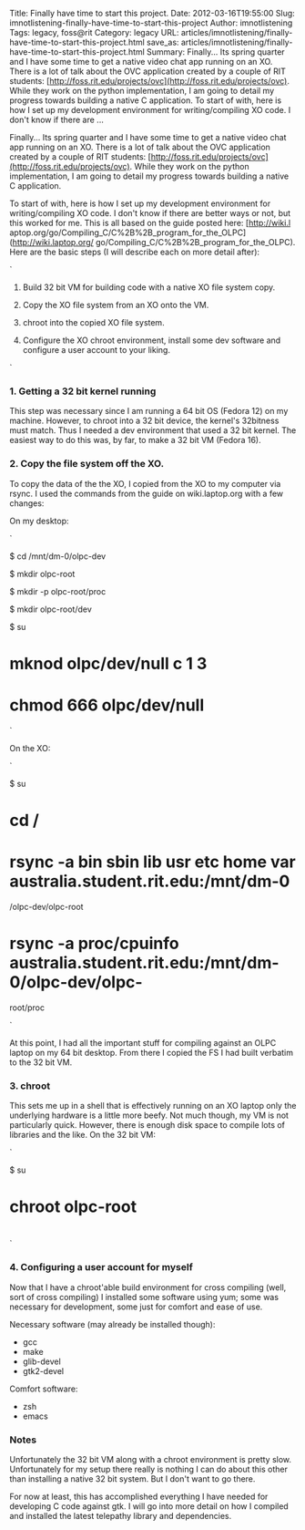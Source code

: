 Title: Finally have time to start this project.
Date: 2012-03-16T19:55:00
Slug: imnotlistening-finally-have-time-to-start-this-project
Author: imnotlistening
Tags: legacy, foss@rit
Category: legacy
URL: articles/imnotlistening/finally-have-time-to-start-this-project.html
save_as: articles/imnotlistening/finally-have-time-to-start-this-project.html
Summary: Finally... Its spring quarter and I have some time to get a native video chat app running on an XO. There is a lot of talk about the OVC application created by a couple of RIT students: [http://foss.rit.edu/projects/ovc](http://foss.rit.edu/projects/ovc). While they work on the python implementation, I am going to detail my progress towards building a native C application.  To start of with, here is how I set up my development environment for writing/compiling XO code. I don't know if there are  ... 

Finally... Its spring quarter and I have some time to get a native video chat
app running on an XO. There is a lot of talk about the OVC application created
by a couple of RIT students:
[http://foss.rit.edu/projects/ovc](http://foss.rit.edu/projects/ovc). While
they work on the python implementation, I am going to detail my progress
towards building a native C application.

To start of with, here is how I set up my development environment for
writing/compiling XO code. I don't know if there are better ways or not, but
this worked for me. This is all based on the guide posted here: [http://wiki.l
aptop.org/go/Compiling_C/C%2B%2B_program_for_the_OLPC](http://wiki.laptop.org/
go/Compiling_C/C%2B%2B_program_for_the_OLPC). Here are the basic steps (I will
describe each on more detail after):

`

1. Build 32 bit VM for building code with a native XO file system copy.

2. Copy the XO file system from an XO onto the VM.

3. chroot into the copied XO file system.

4. Configure the XO chroot environment, install some dev software and
configure a user account to your liking.

`

### 1. Getting a 32 bit kernel running

This step was necessary since I am running a 64 bit OS (Fedora 12) on my
machine. However, to chroot into a 32 bit device, the kernel's 32bitness must
match. Thus I needed a dev environment that used a 32 bit kernel. The easiest
way to do this was, by far, to make a 32 bit VM (Fedora 16).

### 2. Copy the file system off the XO.

To copy the data of the the XO, I copied from the XO to my computer via rsync.
I used the commands from the guide on wiki.laptop.org with a few changes:

On my desktop:

`

$ cd /mnt/dm-0/olpc-dev

$ mkdir olpc-root

$ mkdir -p olpc-root/proc

$ mkdir olpc-root/dev

$ su

# mknod olpc/dev/null c 1 3

# chmod 666 olpc/dev/null

`

On the XO:

`

$ su

# cd /

# rsync -a bin sbin lib usr etc home var australia.student.rit.edu:/mnt/dm-0
/olpc-dev/olpc-root

# rsync -a proc/cpuinfo australia.student.rit.edu:/mnt/dm-0/olpc-dev/olpc-
root/proc

`

At this point, I had all the important stuff for compiling against an OLPC
laptop on my 64 bit desktop. From there I copied the FS I had built verbatim
to the 32 bit VM.

### 3. chroot

This sets me up in a shell that is effectively running on an XO laptop only
the underlying hardware is a little more beefy. Not much though, my VM is not
particularly quick. However, there is enough disk space to compile lots of
libraries and the like. On the 32 bit VM:

`

$ su

# chroot olpc-root

#

`

### 4. Configuring a user account for myself

Now that I have a chroot'able build environment for cross compiling (well,
sort of cross compiling) I installed some software using yum; some was
necessary for development, some just for comfort and ease of use.

Necessary software (may already be installed though):

- gcc  
- make  
- glib-devel  
- gtk2-devel

Comfort software:

- zsh  
- emacs

### Notes

Unfortunately the 32 bit VM along with a chroot environment is pretty slow.
Unfortunately for my setup there really is nothing I can do about this other
than installing a native 32 bit system. But I don't want to go there.

For now at least, this has accomplished everything I have needed for
developing C code against gtk. I will go into more detail on how I compiled
and installed the latest telepathy library and dependencies.

